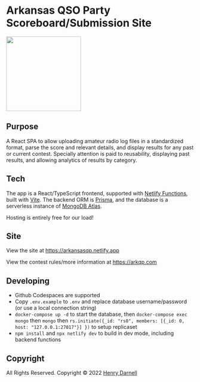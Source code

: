 # Arkansas QSO Party Scoreboard/Submission Site

<a href="https://arkansasqp.netlify.app">
  <img src="https://i0.wp.com/arkqp.com/wp-content/uploads/2020/11/Arkansas-QSO-Party-logo-red-letters.png?resize=768%2C768&ssl=1" width="200"/>
</a>

## Purpose

A React SPA to allow uploading amateur radio log files in a standardized format, parse the score and relevant details, and display results for any past or current contest. Specially attention is paid to reusability, displaying past results, and allowing analytics of results by category.

## Tech

The app is a React/TypeScript frontend, supported with [Netlify Functions](https://www.netlify.com/products/functions/), built with [Vite](https://vitejs.dev/). The backend ORM is [Prisma](https://www.prisma.io/), and the database is a serverless instance of [MongoDB Atlas](https://www.mongodb.com/atlas/database). 

Hosting is entirely free for our load!

## Site

View the site at https://arkansasqp.netlify.app

View the contest rules/more information at https://arkqp.com

## Developing

- Github Codespaces are supported
- Copy `.env.example` to `.env` and replace database username/password (or use a local connection string)
- `docker-compose up -d` to start the database, then `docker-compose exec mongo` then `mongo` then `rs.initiate({_id: "rs0", members: [{_id: 0, host: "127.0.0.1:27017"}] })` to setup replicaset
- `npm install` and `npx netlify dev` to build in dev mode, including backend functions

## Copyright

All Rights Reserved. Copyright © 2022 [Henry Darnell](https://darnell.io/)
